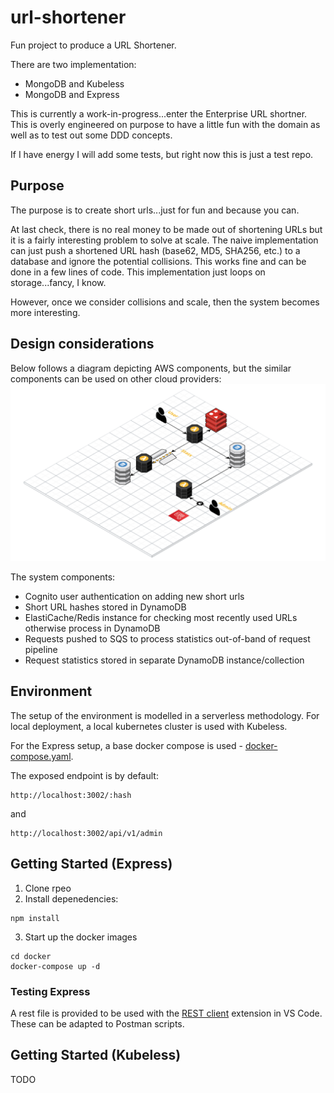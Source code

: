 # url-shortener

Fun project to produce a URL Shortener.

There are two implementation:
 - MongoDB and Kubeless
 - MongoDB and Express

This is currently a work-in-progress...enter the Enterprise URL shortner. This is overly engineered on purpose to have a little fun with the domain as well as to test out some DDD concepts.

If I have energy I will add some tests, but right now this is just a test repo.

## Purpose

The purpose is to create short urls...just for fun and because you can.

At last check, there is no real money to be made out of shortening URLs but it is a fairly interesting problem to solve at scale. The naive implementation can just push a shortened URL hash (base62, MD5, SHA256, etc.) to a database and ignore the potential collisions. This works fine and can be done in a few lines of code. This implementation just loops on storage...fancy, I know.

However, once we consider collisions and scale, then the system becomes more interesting.

## Design considerations

Below follows a diagram depicting AWS components, but the similar components can be used on other cloud providers:
![Cloud Craft Architecture](/assets/serverless-application-architecture.png)

The system components:
 - Cognito user authentication on adding new short urls
 - Short URL hashes stored in DynamoDB
 - ElastiCache/Redis instance for checking most recently used URLs otherwise process in DynamoDB
 - Requests pushed to SQS to process statistics out-of-band of request pipeline
 - Request statistics stored in separate DynamoDB instance/collection

## Environment

The setup of the environment is modelled in a serverless methodology. For local deployment, a local kubernetes cluster is used with Kubeless.

For the Express setup, a base docker compose is used - [docker-compose.yaml](/docker/docker-compose.yml).

The exposed endpoint is by default:
```
http://localhost:3002/:hash
```
and
```
http://localhost:3002/api/v1/admin
```

## Getting Started (Express)

1. Clone rpeo
2. Install depenedencies:
```shell
npm install
```

3. Start up the docker images
```shell
cd docker
docker-compose up -d
```

### Testing Express

A rest file is provided to be used with the [REST client](https://marketplace.visualstudio.com/items?itemName=humao.rest-client) extension in VS Code. These can be adapted to Postman scripts.

## Getting Started (Kubeless)

TODO
